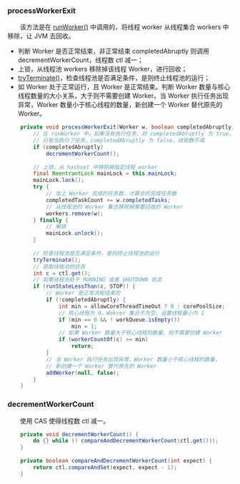 ### processWorkerExit
　　该方法是在 [runWorker()]() 中调用的，将线程 worker 从线程集合 workers 中移除，让 JVM 去回收。

- 判断 Worker 是否正常结束，非正常结束 completedAbruptly 则调用 decrementWorkerCount，线程数 ctl 减一；
- 上锁，从线程池 workers 移除掉该线程 Worker，进行回收；
- [tryTerminate()](https://github.com/martin-1992/thread_pool_executor_analysis/blob/master/tryTerminate.md)，检查线程池是否满足条件，是则终止线程池的运行；
- 如 Worker 处于正常运行，且 Worker 是正常结束。判断 Worker 数量与核心线程数量的大小关系，大于则不需要创建 Worker。当 Worker 执行任务出现异常，Worker 数量小于核心线程的数量，新创建一个 Worker 替代原先的 Worker。

```java
    private void processWorkerExit(Worker w, boolean completedAbruptly) {
        // 在 runWorker 中，如果没有执行任务，则 completedAbruptly 为 true，线程数 ctl 减一，
        // 只有当执行了任务，completedAbruptly 为 false，线程数不减
        if (completedAbruptly)
            decrementWorkerCount();
        
        // 上锁，从 hashset 中移除掉指定线程 worker
        final ReentrantLock mainLock = this.mainLock;
        mainLock.lock();
        try {
            // 加上 Worker 完成的任务数，计算总的完成任务数
            completedTaskCount += w.completedTasks;
            // 从线程池的 Worker 集合移除掉需要回收的 Worker
            workers.remove(w);
        } finally {
            // 解锁
            mainLock.unlock();
        }
        
        // 检查线程池是否满足条件，是则终止线程池的运行
        tryTerminate();
        // 获取线程池的状态
        int c = ctl.get();
        // 如果线程池处于 RUNNING 或者 SHUTDOWN 状态
        if (runStateLessThan(c, STOP)) {
            // Worker 是正常流程结束的
            if (!completedAbruptly) {
                int min = allowCoreThreadTimeOut ? 0 : corePoolSize;
                // 核心线程为 0，Wokrer 集合不为空，设置线程最小为 1
                if (min == 0 && ! workQueue.isEmpty())
                    min = 1;
                // 如果 Worker 数量大于核心线程的数量，则不需要创建 Worker
                if (workerCountOf(c) >= min)
                    return;
            }
            // 当 Worker 执行任务出现异常，Worker 数量小于核心线程的数量，
            // 新创建一个 Worker 替代原先的 Worker
            addWorker(null, false);
        }
    }
```

### decrementWorkerCount
　　使用 CAS 使得线程数 ctl 减一。

```java
    private void decrementWorkerCount() {
        do {} while (! compareAndDecrementWorkerCount(ctl.get()));
    }
    
    private boolean compareAndDecrementWorkerCount(int expect) {
        return ctl.compareAndSet(expect, expect - 1);
    }
```
